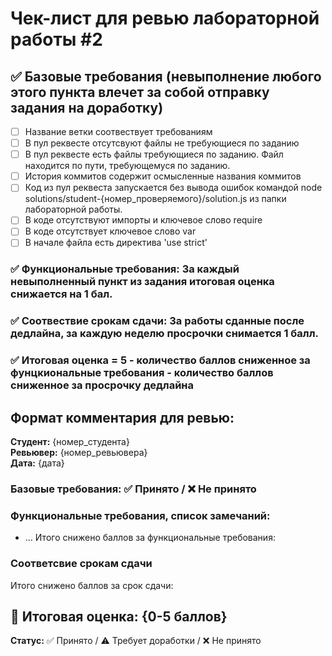 # Чек-лист для ревью лабораторной работы #2

## ✅ Базовые требования (невыполнение любого этого пункта влечет за собой отправку задания на доработку)
- [ ] Название ветки соотвествует требованиям
- [ ] В пул реквесте отсутсвуют файлы не требующиеся по заданию
- [ ] В пул реквесте есть файлы требующиеся по заданию. Файл находится по пути, требующемуся по заданию.
- [ ] История коммитов содержит осмысленные названия коммитов
- [ ] Код из пул реквеста запускается без вывода ошибок командой node solutions/student-{номер_проверяемого}/solution.js из папки лабораторной работы.
- [ ] В коде отсутствуют импорты и ключевое слово require
- [ ] В коде отсутствует ключевое слово var
- [ ] В начале файла есть директива 'use strict'

### ✅ Функциональные требования: За каждый невыполненный пункт из задания итоговая оценка снижается на 1 бал. 

### ✅ Соотвествие срокам сдачи: За работы сданные после дедлайна, за каждую неделю просрочки снимается 1 балл.

### ✅ Итоговая оценка = 5 - количество баллов сниженное за фунцкиональные требования - количество баллов сниженное за просрочку дедлайна

## Формат комментария для ревью:

**Студент:** {номер_студента}  
**Ревьювер:** {номер_ревьювера}  
**Дата:** {дата}

### Базовые требования: ✅ Принято / ❌ Не принято

### Функциональные требования, список замечаний:
- ...
Итого снижено баллов за функциональные требования: 
### Соответсвие срокам сдачи 
Итого снижено баллов за срок сдачи: 

## 🎯 Итоговая оценка: {0-5 баллов}

**Статус:** ✅ Принято / ⚠️ Требует доработки / ❌ Не принято